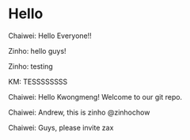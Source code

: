 # Hello

Chaiwei: Hello Everyone!!

Zinho: hello guys!

Zinho: testing

KM: TESSSSSSSS

Chaiwei: Hello Kwongmeng! Welcome to our git repo.

Chaiwei: Andrew, this is zinho @zinhochow

Chaiwei: Guys, please invite zax